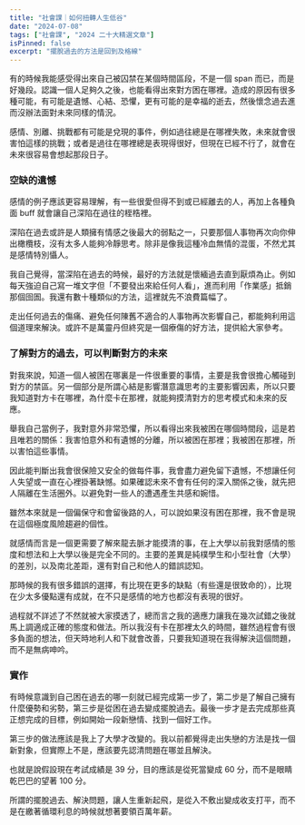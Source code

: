 ```yaml
---
title: "社會課｜如何扭轉人生低谷"
date: "2024-07-08"
tags: ["社會課", "2024 二十大精選文章"]
isPinned: false
excerpt: "擺脫過去的方法是回到及格線"
---
```


有的時候我能感受得出來自己被囚禁在某個時間區段，不是一個 span 而已，而是好幾段。認識一個人足夠久之後，也能看得出來對方困在哪裡。造成的原因有很多種可能，有可能是遺憾、心結、恐懼，更有可能的是幸福的逝去，然後懷念過去進而沒辦法面對未來同樣的情況。

感情、別離、挑戰都有可能是兌現的事件，例如過往總是在哪裡失敗，未來就會很害怕這樣的挑戰；或者是過往在哪裡總是表現得很好，但現在已經不行了，就會在未來很容易會想起那段日子。

### 空缺的遺憾
感情的例子應該更容易理解，有一些很愛但得不到或已經離去的人，再加上各種負面 buff 就會讓自己深陷在過往的桎梏裡。

深陷在過去或許是人類擁有情感之後最大的弱點之一，只要那個人事物再次向你伸出橄欖枝，沒有太多人能夠冷靜思考。除非是像我這種冷血無情的混蛋，不然尤其是感情特別懾人。

我自己覺得，當深陷在過去的時候，最好的方法就是懷緬過去直到厭煩為止。例如每天強迫自己寫一堆文字但「不要發出來給任何人看」，進而利用「作業感」抵銷那個囹圄。我還有數十種類似的方法，這裡就先不浪費篇幅了。

走出任何過去的傷痛、避免任何陳舊不適合的人事物再次影響自己，都能夠利用這個道理來解決。或許不是萬靈丹但終究是一個療傷的好方法，提供給大家參考。

### 了解對方的過去，可以判斷對方的未來
對我來說，知道一個人被困在哪裏是一件很重要的事情，主要是我會很擔心觸碰到對方的禁區。另一個部分是所謂心結是影響潛意識思考的主要影響因素，所以只要我知道對方卡在哪裡，為什麼卡在那裡，就能夠摸清對方的思考模式和未來的反應。

舉我自己當例子，我對意外非常恐懼，所以看得出來我被困在哪個時間段，這是若且唯若的關係：我害怕意外和有遺憾的分離，所以被困在那裡；我被困在那裡，所以害怕這些事情。

因此能判斷出我會很保險又安全的做每件事，我會盡力避免留下遺憾，不想讓任何人失望或一直在心裡掛著缺憾。如果確認未來不會有任何的深入關係之後，就先把人隔離在生活圈外。以避免對一些人的遭遇產生共感和婉惜。

雖然本來就是一個偏保守和會留後路的人，可以說如果沒有困在那裡，我不會是現在這個極度風險趨避的個性。

就感情而言是一個更需要了解來龍去脈才能摸清的事，在上大學以前我對感情的態度和想法和上大學以後是完全不同的。主要的差異是純樸學生和小型社會（大學）的差別，以及南北差距，還有對自己和他人的錯誤認知。

那時候的我有很多錯誤的選擇，有比現在更多的缺點（有些還是很致命的），比現在少太多優點還有成就，在不只是感情的地方也都沒有表現的很好。

過程就不詳述了不然就被大家摸透了，總而言之我的適應力讓我在幾次試錯之後就馬上調適成正確的態度和做法。所以我沒有卡在那裡太久的時間，雖然過程會有很多負面的想法，但天時地利人和下就會改善，只要我知道現在我得解決這個問題，而不是無病呻吟。

### 實作
有時候意識到自己困在過去的哪一刻就已經完成第一步了，第二步是了解自己擁有什麼優勢和劣勢，第三步是從困在過去變成擺脫過去。最後一步才是去完成那些真正想完成的目標，例如開始一段新戀情、找到一個好工作。

第三步的做法應該是我上了大學才改變的。我以前都覺得走出失戀的方法是找一個新對象，但實際上不是，應該要先認清問題在哪並且解決。

也就是說假設現在考試成績是 39 分，目的應該是從死當變成 60 分，而不是眼睛乾巴巴的望著 100 分。

所謂的擺脫過去、解決問題，讓人生重新起飛，是從入不敷出變成收支打平，而不是在繳著循環利息的時候就想著要領百萬年薪。